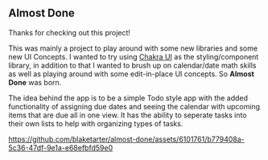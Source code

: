 ## Almost Done

Thanks for checking out this project!

This was mainly a project to play around with some new libraries and some new UI Concepts. I wanted to try using [Chakra UI](https://chakra-ui.com/) as the styling/component library, in addition to that I wanted to brush up on calendar/date math skills as well as playing around with some edit-in-place UI concepts. So **Almost Done** was born.

The idea behind the app is to be a simple Todo style app with the added functionality of assigning due dates and seeing the calendar with upcoming items that are due all in one view. It has the ability to seperate tasks into their own lists to help with organizing types of tasks.

https://github.com/blaketarter/almost-done/assets/6101761/b779408a-5c36-47df-9e1a-e68efbfd59e0
